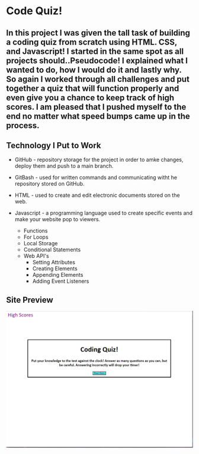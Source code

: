 # Code Quiz!

## In this project I was given the tall task of building a coding quiz from scratch using HTML. CSS, and Javascript! I started in the same spot as all projects should..Pseudocode! I explained what I wanted to do, how I would do it and lastly why. So again I worked through all challenges and put together a quiz that will function properly and even give you a chance to keep track of high scores. I am pleased that I pushed myself to the end no matter what speed bumps came up in the process.

## Technology I Put to Work
- GitHub - repository storage for the project in order to amke changes, deploy them and push to a main branch. 

- GitBash - used for written commands and communicating witht he repository stored on GitHub.

- HTML - used to create and edit electronic documents stored on the web.

- Javascript - a programming language used to create specific events and make your website pop to viewers.
    - Functions
    - For Loops
    - Local Storage
    - Conditional Statements
    - Web API's 
        - Setting Attributes
        - Creating Elements
        - Appending Elements
        - Adding Event Listeners

## Site Preview

![Site](assets/images/codequizsneakpeek.PNG)

